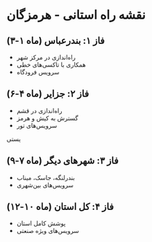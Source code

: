 # نقشه راه استانی - هرمزگان

## فاز ۱: بندرعباس (ماه ۱-۳)
- راه‌اندازی در مرکز شهر
- همکاری با تاکسی‌های خطی
- سرویس فرودگاه

## فاز ۲: جزایر (ماه ۴-۶)
- راه‌اندازی در قشم
- گسترش به کیش و هرمز
- سرویس‌های تور


یستی

## فاز ۳: شهرهای دیگر (ماه ۷-۹)
- بندرلنگه، جاسک، میناب
- سرویس‌های بین‌شهری

## فاز ۴: کل استان (ماه ۱۰-۱۲)
- پوشش کامل استان
- سرویس‌های ویژه صنعتی
